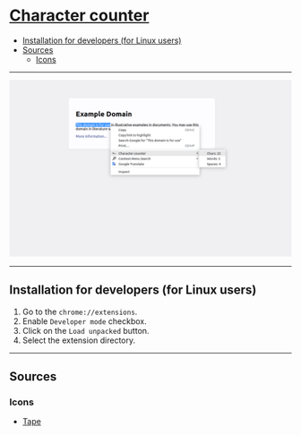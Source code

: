 # [Character counter](https://chrome.google.com/webstore/detail/bcofkpkmnhjackmiiidggeopancmglbi)

- [Installation for developers (for Linux users)](#installation-for-developers-for-linux-users)
- [Sources](#sources)
    - [Icons](#icons)

---

![Example](img/screenshots/1280x800/example.png)

---

## Installation for developers (for Linux users)

1. Go to the `chrome://extensions`.
2. Enable `Developer mode` checkbox.
3. Click on the `Load unpacked` button.
4. Select the extension directory.

---

## Sources

### Icons

- [Tape](https://flaticon.com/free-icon/tape_4910329)
